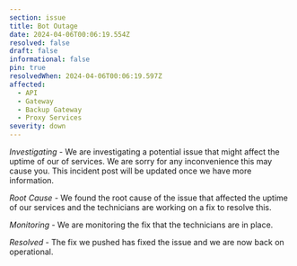 ```yaml
---
section: issue
title: Bot Outage
date: 2024-04-06T00:06:19.554Z
resolved: false
draft: false
informational: false
pin: true
resolvedWhen: 2024-04-06T00:06:19.597Z
affected:
  - API
  - Gateway
  - Backup Gateway
  - Proxy Services
severity: down
---
```

*Investigating* - We are investigating a potential issue that might affect the uptime of our of services. We are sorry for any inconvenience this may cause you. This incident post will be updated once we have more information.

*﻿Root Cause* - We found the root cause of the issue that affected the uptime of our services and the technicians are working on a fix to resolve this.

*﻿Monitoring* - We are monitoring the fix that the technicians are in place.

*﻿Resolved* - The fix we pushed has fixed the issue and we are now back on operational.